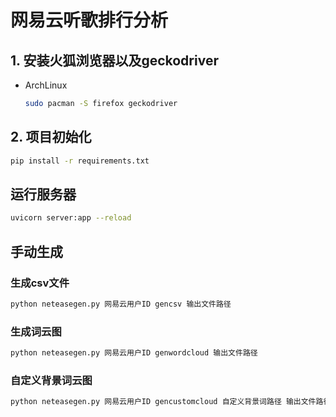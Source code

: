 # 网易云听歌排行分析

## 1. 安装火狐浏览器以及geckodriver

- ArchLinux
    ```bash
    sudo pacman -S firefox geckodriver
    ```

## 2. 项目初始化

```bash
pip install -r requirements.txt
```

## 运行服务器

```bash
uvicorn server:app --reload
```

## 手动生成

### 生成csv文件
```bash
python neteasegen.py 网易云用户ID gencsv 输出文件路径
```

### 生成词云图

```bash
python neteasegen.py 网易云用户ID genwordcloud 输出文件路径
```

### 自定义背景词云图

```bash
python neteasegen.py 网易云用户ID gencustomcloud 自定义背景词路径 输出文件路径
```